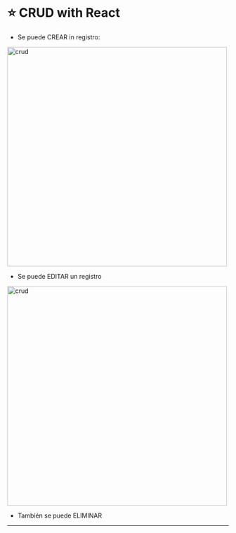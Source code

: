 # :star: CRUD with React

- Se puede CREAR in registro:

<img src="https://github.com/eugenia1984/React-con-JonMircha/assets/72580574/ed1b73cd-8489-4aae-b518-a25dbd5f7ebe" alt="crud" width=500>

- Se puede EDITAR un registro

<img src="https://github.com/eugenia1984/React-con-JonMircha/assets/72580574/68532afe-62d9-4d61-bed6-4b6cc5e51ed3" alt="crud" width=500>

- También se puede ELIMINAR

---
